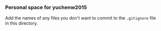 ### Personal space for yuchenw2015

Add the names of any files you don't want to commit to the ```.gitignore``` file in this directory.

